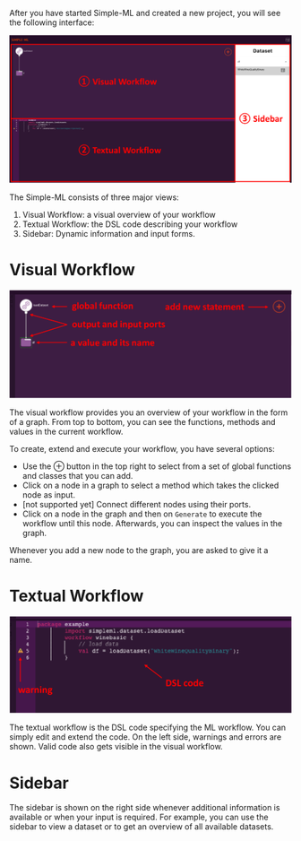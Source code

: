 After you have started Simple-ML and created a new project, you will see the following interface:

![Simple-ML GUI](img/overview.png)

The Simple-ML consists of three major views:

1. Visual Workflow: a visual overview of your workflow
2. Textual Workflow: the DSL code describing your workflow 
3. Sidebar: Dynamic information and input forms.

# Visual Workflow

![Simple-ML Visual Workflow](img/visual_workflow.png)

The visual workflow provides you an overview of your workflow in the form of a graph. From top to bottom, you can see the functions, methods and values in the current workflow.

To create, extend and execute your workflow, you have several options:
* Use the ⊕ button in the top right to select from a set of global functions and classes that you can add.
* Click on a node in a graph to select a method which takes the clicked node as input.
* [not supported yet] Connect different nodes using their ports. 
* Click on a node in the graph and then on `Generate` to execute the workflow until this node. Afterwards, you can inspect the values in the graph. 

Whenever you add a new node to the graph, you are asked to give it a name.

# Textual Workflow

![Simple-ML Textual Workflow](img/textual_workflow.png)

The textual workflow is the DSL code specifying the ML workflow. You can simply edit and extend the code. On the left side, warnings and errors are shown. Valid code also gets visible in the visual workflow.

# Sidebar

The sidebar is shown on the right side whenever additional information is available or when your input is required. For example, you can use the sidebar to view a dataset or to get an overview of all available datasets.
